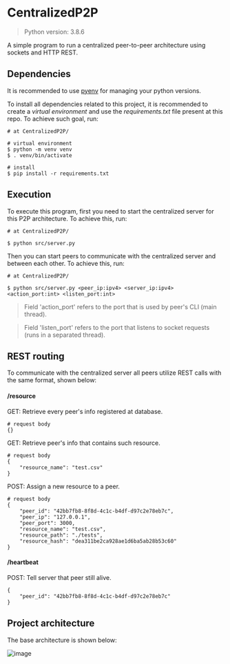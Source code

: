 # CentralizedP2P
> Python version: 3.8.6

A simple program to run a centralized peer-to-peer architecture using 
sockets and HTTP REST.

## Dependencies

It is recommended to use [pyenv](https://github.com/pyenv/pyenv) for 
managing your python versions.

To install all dependencies related to this project, it is recommended 
to create a _virtual environment_ and use the _requirements.txt_ file
present at this repo. To achieve such goal, run:

```
# at CentralizedP2P/

# virtual environment
$ python -m venv venv
$ . venv/bin/activate

# install
$ pip install -r requirements.txt
```

## Execution
To execute this program, first you need to start the centralized server
for this P2P architecture. To achieve this, run:

```
# at CentralizedP2P/

$ python src/server.py
```

Then you can start peers to communicate with the centralized server and
between each other. To achieve this, run:
```
# at CentralizedP2P/

$ python src/server.py <peer_ip:ipv4> <server_ip:ipv4> <action_port:int> <listen_port:int>
```

> Field 'action_port' refers to the port that is used by peer's CLI 
(main thread).

> Field 'listen_port' refers to the port that listens to socket requests 
(runs in a separated thread).

## REST routing

To communicate with the centralized server all peers utilize REST calls 
with the same format, shown below: 

#### /resource
GET: Retrieve every peer's info registered at database.

```
# request body
{}
``` 

GET: Retrieve peer's info that contains such resource.
```
# request body
{
    "resource_name": "test.csv"
}
```

POST: Assign a new resource to a peer.
```
# request body
{
	"peer_id": "42bb7fb8-8f8d-4c1c-b4df-d97c2e78eb7c",
	"peer_ip": "127.0.0.1",
	"peer_port": 3000,
	"resource_name": "test.csv",
	"resource_path": "./tests",
	"resource_hash": "dea311be2ca928ae1d6ba5ab28b53c60"
}
```

#### /heartbeat
POST: Tell server that peer still alive.
```
{
    "peer_id": "42bb7fb8-8f8d-4c1c-b4df-d97c2e78eb7c"
}
```

## Project architecture
The base architecture is shown below:

![image](https://drive.google.com/uc?export=view&id=16nh2_rswtXP-l3v3l1vy2A7Hr-1iQ-6Q)
